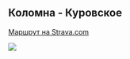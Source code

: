 ## Коломна - Куровское

[Маршрут на Strava.com](https://www.strava.com/routes/19783882)

![](images/91-kolomna-kurovskoe)
